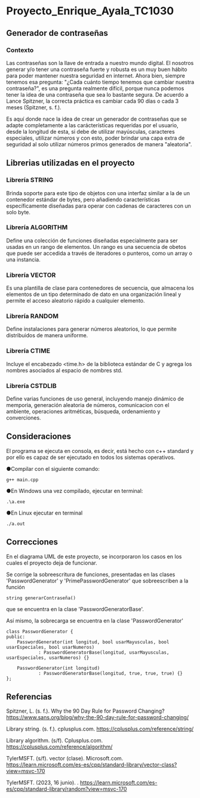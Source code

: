 # Proyecto_Enrique_Ayala_TC1030

## Generador de contraseñas

### Contexto

Las contraseñas son la llave de entrada a nuestro mundo digital. El nosotros generar y/o tener una contraseña fuerte y robusta es un muy buen hábito para poder mantener nuestra seguridad en internet. Ahora bien, siempre tenemos esa pregunta: "¿Cada cuánto tiempo tenemos que cambiar nuestra contraseña?", es una pregunta realmente difícil, porque nunca podemos tener la idea de una contraseña que sea lo bastante segura. De acuerdo a Lance Spitzner, la correcta práctica es cambiar cada 90 días o cada 3 meses (Spitzner, s. f.).

Es aquí donde nace la idea de crear un generador de contraseñas que se adapte completamente a las carácterísticas requeridas por el usuario, desde la longitud de esta, si debe de utilizar mayúsculas, caracteres especiales, utilizar números y con esto, poder brindar una capa extra de seguridad al solo utilizar números primos generados de manera "aleatoria".

## Librerias utilizadas en el proyecto
### Librería STRING
Brinda soporte para este tipo de objetos con una interfaz similar a la de un contenedor estándar de bytes, pero añadiendo características específicamente diseñadas para operar con cadenas de caracteres con un solo byte. 

### Librería ALGORITHM
Define una colección de funciones diseñadas especialmente para ser usadas en un rango de elementos. Un rango es una secuencia de obetos que puede ser accedida a través de iteradores o punteros, como un array o una instancia.

### Librería VECTOR
Es una plantilla de clase para contenedores de secuencia, que almacena los elementos de un tipo determinado de dato en una organización lineal y permite el acceso aleatorio rápido a cualquier elemento. 

### Librería RANDOM
Define instalaciones para generar números aleatorios, lo que permite distribuidos de manera uniforme. 

### Librería CTIME
Incluye el encabezado <time.h> de la biblioteca estándar de C y agrega los nombres asociados al espacio de nombres std.

### Librería CSTDLIB
Define varias funciones de uso general, incluyendo manejo dinámico de memporia, generación aleatoria de números, comunicacion con el ambiente, operaciones aritméticas, búsqueda, ordenamiento y converciones. 

## Consideraciones
El programa se ejecuta en consola, es decir, está hecho con c++ standard y por ello es capaz de ser ejecutado en todos los sistemas operativos.

●Compilar con el siguiente comando:
```
g++ main.cpp
```

●En Windows una vez compilado, ejecutar en terminal:
```
.\a.exe
```

●En Linux ejecutar en terminal 
```
./a.out
```
## Correcciones
En el diagrama UML de este proyecto, se incorporaron los casos en los cuales el proyecto deja de funcionar.

Se corrige la sobreescritura de funciones, presentadas en las clases 'PasswordGenerator' y 'PrimePasswordGenerator' que sobreescriben a la función 
```
string generarContraseña()
```
que se encuentra en la clase 'PasswordGeneratorBase'.

Así mismo, la sobrecarga se encuentra en la clase 'PasswordGenerator'
```
class PasswordGenerator {
public:
    PasswordGenerator(int longitud, bool usarMayusculas, bool usarEspeciales, bool usarNumeros)
            : PasswordGeneratorBase(longitud, usarMayusculas, usarEspeciales, usarNumeros) {}

    PasswordGenerator(int longitud)
            : PasswordGeneratorBase(longitud, true, true, true) {}
};
```

## Referencias
Spitzner, L. (s. f.). Why the 90 Day Rule for Password Changing? https://www.sans.org/blog/why-the-90-day-rule-for-password-changing/

Library string. (s. f.). cplusplus.com. https://cplusplus.com/reference/string/

Library algorithm. (s/f). Cplusplus.com. https://cplusplus.com/reference/algorithm/

TylerMSFT. (s/f). vector (clase). Microsoft.com. https://learn.microsoft.com/es-es/cpp/standard-library/vector-class?view=msvc-170

TylerMSFT. (2023, 16 junio). . https://learn.microsoft.com/es-es/cpp/standard-library/random?view=msvc-170
